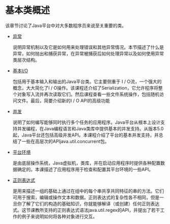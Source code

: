 # 基本类概述

该章节讨论了Java平台中对大多数程序员来说至关重要的类。

* [异常](/content/essential/exceptions/README.md)
    
    说明异常机制以及它是如何用来处理错误和其他异常情况。本节描述了什么是异常，如何抛出和捕获异常，在异常被捕获后如何处理异常以及如何使用异常类层次结构。
* [基本I/O](/content/essential/io/README.md)

    包括用于基本输入和输出的Java平台类。它主要侧重于 I / O流，一个强大的概念，大大简化了I / O操作。该课程还介绍了Serialization，它允许程序将整个对象写入流并再次读取它们。然后课程查看一些文件系统操作，包括随机访问文件。最后，简要介绍新的I / O API的高级功能
* [并发](/content/essential/concurrency/README.md)

    说明了如何编写能够同时执行多个任务的应用程序。Java平台从根本上设计支持并发编程，在Java编程语言和Java类库中提供基本的并发支持。从版本5.0起，Java平台还包括高级并发API。本课程介绍了平台的基本并发支持，并总结了一些在高层次的APIjava.util.concurrent包。
* [平台环境](/content/essential/environment/README.md)
    
    是由底层操作系统，Java虚拟机，类库，并在启动应用程序时提供各种配置数据确定的。本课描述了应用程序用于检查和配置其平台环境的一些API。
* [正则表达式](/content/essential/regex/README.md)

    是用来描述一组的基础上通过在组中的每个串共享共同特征的串的方法。它们可用于搜索，编辑或操作文本和数据。正则表达式的复杂性各不相同，但是一旦你了解了它们的构造的基础知识，你就能够解译（或创建）任何正则表达式。这节课教所支持的正则表达式语法java.util.regex的API，并提出了若干工作的例子来说明如何将各种对象进行交互。